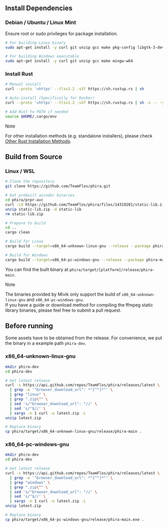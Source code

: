 ## Install Dependencies
### Debian / Ubuntu / Linux Mint
Ensure root or sudo privileges for package installation.
```bash
# For building Linux binary
sudo apt-get install -y curl git unzip gcc make pkg-config libgtk-3-dev libasound2-dev

# For building Windows executable
sudo apt-get install -y curl git unzip gcc make mingw-w64
```
### Install Rust
```bash
# Manual install
curl --proto '=https' --tlsv1.2 -sSf https://sh.rustup.rs | sh

# Auto-install (Specifically for Docker)
curl --proto '=https' --tlsv1.2 -sSf https://sh.rustup.rs | sh -s -- -y

# Add Rust to PATH if needed
source $HOME/.cargo/env
```
> [!NOTE]
> For other installation methods (e.g. standalone installers), please check [Other Rust Installation Methods](https://forge.rust-lang.org/infra/other-installation-methods.html#standalone).
## Build from Source
### Linux / WSL
```bash
# Clone the repository
git clone https://github.com/TeamFlos/phira.git

# Get prebuilt avcodec binaries
cd phira/prpr-avc
curl -LO https://github.com/TeamFlos/phira/files/14319201/static-lib.zip
unzip static-lib.zip -d static-lib
rm static-lib.zip

# Prepare to build
cd ..
cargo clean

# Build for Linux
cargo build --target=x86_64-unknown-linux-gnu --release --package phira-main

# Build for Windows
cargo build --target=x86_64-pc-windows-gnu --release --package phira-main
```
You can find the built binary at `phira/target/[platform]/release/phira-main`.

> [!NOTE]
> The binaries provided by Mivik only support the build of `x86_64-unknown-linux-gnu` and `x86_64-pc-windows-gnu`.  
> If you have a guide or download method for compiling the ffmpeg static library binaries, please feel free to submit a pull request.
## Before running
Some assets have to be obtained from the release. 
For convenience, we put the binary in a example path `phira-dev`. 
### x86_64-unknown-linux-gnu
```bash
mkdir phira-dev
cd phira-dev

# Get latest release
curl -s https://api.github.com/repos/TeamFlos/phira/releases/latest \
  | grep -o '"browser_download_url": *"[^"]*"' \
  | grep "linux" \
  | grep ".zip\"" \
  | sed 's/"browser_download_url": "//' \
  | sed 's/"$//' \
  | xargs -n 1 curl -o latest.zip -L
unzip latest.zip

# Replace binary
cp phira/target/x86_64-unknown-linux-gnu/release/phira-main .
```
### x86_64-pc-windows-gnu
```bash
mkdir phira-dev
cd phira-dev

# Get latest release
curl -s https://api.github.com/repos/TeamFlos/phira/releases/latest \
  | grep -o '"browser_download_url": *"[^"]*"' \
  | grep "windows" \
  | grep ".zip\"" \
  | sed 's/"browser_download_url": "//' \
  | sed 's/"$//' \
  | xargs -n 1 curl -o latest.zip -L
unzip latest.zip

# Replace binary
cp phira/target/x86_64-pc-windows-gnu/release/phira-main.exe .
```
